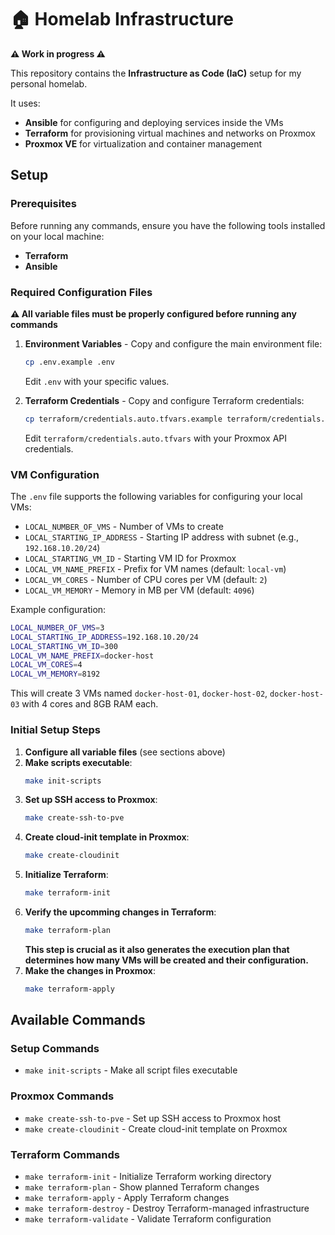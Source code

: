 # 🏠 Homelab Infrastructure

**⚠️ Work in progress ⚠️**

This repository contains the **Infrastructure as Code (IaC)** setup for my personal homelab.

It uses:

- **Ansible** for configuring and deploying services inside the VMs
- **Terraform** for provisioning virtual machines and networks on Proxmox
- **Proxmox VE** for virtualization and container management

## Setup

### Prerequisites

Before running any commands, ensure you have the following tools installed on your local machine:

- **Terraform**
- **Ansible**

### Required Configuration Files

**⚠️ All variable files must be properly configured before running any commands**

1. **Environment Variables** - Copy and configure the main environment file:

   ```bash
   cp .env.example .env
   ```

   Edit `.env` with your specific values.

2. **Terraform Credentials** - Copy and configure Terraform credentials:
   ```bash
   cp terraform/credentials.auto.tfvars.example terraform/credentials.auto.tfvars
   ```
   Edit `terraform/credentials.auto.tfvars` with your Proxmox API credentials.

### VM Configuration

The `.env` file supports the following variables for configuring your local VMs:

- `LOCAL_NUMBER_OF_VMS` - Number of VMs to create
- `LOCAL_STARTING_IP_ADDRESS` - Starting IP address with subnet (e.g., `192.168.10.20/24`)
- `LOCAL_STARTING_VM_ID` - Starting VM ID for Proxmox
- `LOCAL_VM_NAME_PREFIX` - Prefix for VM names (default: `local-vm`)
- `LOCAL_VM_CORES` - Number of CPU cores per VM (default: `2`)
- `LOCAL_VM_MEMORY` - Memory in MB per VM (default: `4096`)

Example configuration:
```bash
LOCAL_NUMBER_OF_VMS=3
LOCAL_STARTING_IP_ADDRESS=192.168.10.20/24
LOCAL_STARTING_VM_ID=300
LOCAL_VM_NAME_PREFIX=docker-host
LOCAL_VM_CORES=4
LOCAL_VM_MEMORY=8192
```

This will create 3 VMs named `docker-host-01`, `docker-host-02`, `docker-host-03` with 4 cores and 8GB RAM each.

### Initial Setup Steps

1. **Configure all variable files** (see sections above)
2. **Make scripts executable**:
   ```bash
   make init-scripts
   ```
3. **Set up SSH access to Proxmox**:
   ```bash
   make create-ssh-to-pve
   ```
4. **Create cloud-init template in Proxmox**:
   ```bash
   make create-cloudinit
   ```
5. **Initialize Terraform**:
   ```bash
   make terraform-init
   ```
6. **Verify the upcomming changes in Terraform**:
   ```bash
   make terraform-plan
   ```
   **This step is crucial as it also generates the execution plan that determines how many VMs will be created and their configuration.**
7. **Make the changes in Proxmox**:
   ```bash
   make terraform-apply
   ```

## Available Commands

### Setup Commands

- `make init-scripts` - Make all script files executable

### Proxmox Commands

- `make create-ssh-to-pve` - Set up SSH access to Proxmox host
- `make create-cloudinit` - Create cloud-init template on Proxmox

### Terraform Commands

- `make terraform-init` - Initialize Terraform working directory
- `make terraform-plan` - Show planned Terraform changes
- `make terraform-apply` - Apply Terraform changes
- `make terraform-destroy` - Destroy Terraform-managed infrastructure
- `make terraform-validate` - Validate Terraform configuration
